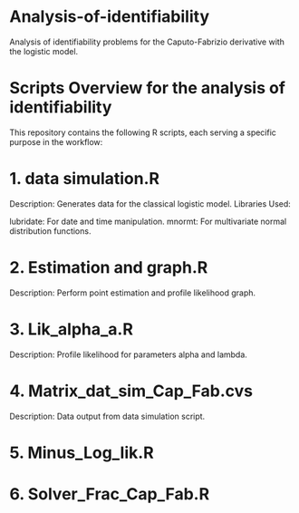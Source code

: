 # Analysis-of-identifiability
Analysis of identifiability problems for the Caputo-Fabrizio derivative with the logistic model.
# Scripts Overview for the analysis of identifiability
This repository contains the following R scripts, each serving a specific purpose in the workflow:

# 1. data simulation.R
Description: Generates data for the classical logistic model.
Libraries Used:

lubridate: For date and time manipulation.
mnormt: For multivariate normal distribution functions.


# 2. Estimation and graph.R
Description: Perform point estimation and profile likelihood graph.


# 3. Lik_alpha_a.R
Description: Profile likelihood for parameters alpha and lambda.

# 4. Matrix_dat_sim_Cap_Fab.cvs
Description: Data output from data simulation script.

# 5. Minus_Log_lik.R

# 6. Solver_Frac_Cap_Fab.R

